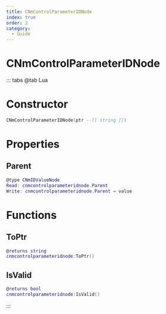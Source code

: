 ```yaml
---
title: CNmControlParameterIDNode
index: true
order: 2
category:
  - Guide
---
```


# CNmControlParameterIDNode

::: tabs
@tab Lua
# Constructor
```lua
CNmControlParameterIDNode(ptr --[[ string ]])
```
# Properties
## Parent 
```lua
@type CNmIDValueNode
Read: cnmcontrolparameteridnode.Parent
Write: cnmcontrolparameteridnode.Parent = value
```
# Functions
## ToPtr
```lua
@returns string
cnmcontrolparameteridnode:ToPtr()
```
## IsValid
```lua
@returns bool
cnmcontrolparameteridnode:IsValid()
```

:::